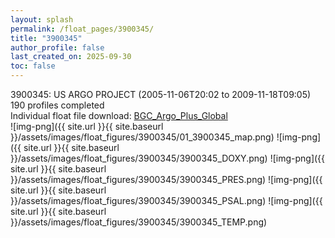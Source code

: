 ```yaml
---
layout: splash
permalink: /float_pages/3900345/
title: "3900345"
author_profile: false
last_created_on: 2025-09-30
toc: false
---
```

 
3900345: US ARGO PROJECT (2005-11-06T20:02 to 2009-11-18T09:05)\
190 profiles completed\
Individual float file download: [BGC_Argo_Plus_Global](https://ftp.soest.hawaii.edu/bgc_argo_plus/Individual_Floats/outliers_removed/3900345_Sprof_processed.nc)\
![img-png]({{ site.url }}{{ site.baseurl }}/assets/images/float_figures/3900345/01_3900345_map.png)
![img-png]({{ site.url }}{{ site.baseurl }}/assets/images/float_figures/3900345/3900345_DOXY.png)
![img-png]({{ site.url }}{{ site.baseurl }}/assets/images/float_figures/3900345/3900345_PRES.png)
![img-png]({{ site.url }}{{ site.baseurl }}/assets/images/float_figures/3900345/3900345_PSAL.png)
![img-png]({{ site.url }}{{ site.baseurl }}/assets/images/float_figures/3900345/3900345_TEMP.png)

